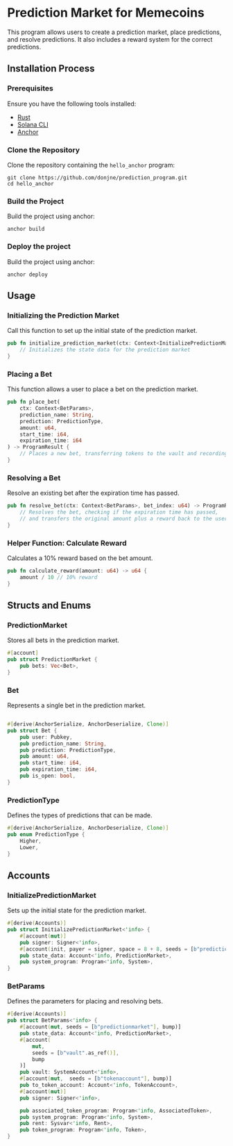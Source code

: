 # Prediction Market for Memecoins

This program allows users to create a prediction market, place predictions, and resolve predictions. It also includes a reward system for the correct predictions.

## Installation Process

### Prerequisites

Ensure you have the following tools installed:

- [Rust](https://www.rust-lang.org/tools/install)
- [Solana CLI](https://docs.solanalabs.com/cli/install)
- [Anchor](https://www.anchor-lang.com/docs/installation)

### Clone the Repository

Clone the repository containing the `hello_anchor` program:

```shell
git clone https://github.com/donjne/prediction_program.git
cd hello_anchor
```

### Build the Project

Build the project using anchor:

```shell
anchor build
```

### Deploy the project

Build the project using anchor:

```shell
anchor deploy
```

## Usage

### Initializing the Prediction Market

Call this function to set up the initial state of the prediction market.

```rust
pub fn initialize_prediction_market(ctx: Context<InitializePredictionMarket>) -> ProgramResult {
    // Initializes the state data for the prediction market
}
```

### Placing a Bet

This function allows a user to place a bet on the prediction market.

```rust
pub fn place_bet(
    ctx: Context<BetParams>, 
    prediction_name: String, 
    prediction: PredictionType, 
    amount: u64, 
    start_time: i64, 
    expiration_time: i64
) -> ProgramResult {
    // Places a new bet, transferring tokens to the vault and recording the bet details
}
```

### Resolving a Bet

Resolve an existing bet after the expiration time has passed.

```rust
pub fn resolve_bet(ctx: Context<BetParams>, bet_index: u64) -> ProgramResult {
    // Resolves the bet, checking if the expiration time has passed, 
    // and transfers the original amount plus a reward back to the user
}
```

### Helper Function: Calculate Reward

Calculates a 10% reward based on the bet amount.

```rust
pub fn calculate_reward(amount: u64) -> u64 {
    amount / 10 // 10% reward
}
```

## Structs and Enums

### PredictionMarket

Stores all bets in the prediction market.

```rust
#[account]
pub struct PredictionMarket {
    pub bets: Vec<Bet>,
}
```

### Bet

Represents a single bet in the prediction market.

```rust

#[derive(AnchorSerialize, AnchorDeserialize, Clone)]
pub struct Bet {
    pub user: Pubkey,
    pub prediction_name: String,
    pub prediction: PredictionType,
    pub amount: u64,
    pub start_time: i64,
    pub expiration_time: i64,
    pub is_open: bool,
}
```

### PredictionType

Defines the types of predictions that can be made.

```rust
#[derive(AnchorSerialize, AnchorDeserialize, Clone)]
pub enum PredictionType {
    Higher,
    Lower,
}
```

## Accounts

### InitializePredictionMarket

Sets up the initial state for the prediction market.

```rust
#[derive(Accounts)]
pub struct InitializePredictionMarket<'info> {
    #[account(mut)]
    pub signer: Signer<'info>,
    #[account(init, payer = signer, space = 8 + 8, seeds = [b"predictionmarket"], bump)]
    pub state_data: Account<'info, PredictionMarket>,
    pub system_program: Program<'info, System>,
}
```

### BetParams

Defines the parameters for placing and resolving bets.

```rust
#[derive(Accounts)]
pub struct BetParams<'info> {
    #[account(mut, seeds = [b"predictionmarket"], bump)]
    pub state_data: Account<'info, PredictionMarket>,
    #[account(
        mut,
        seeds = [b"vault".as_ref()],
        bump
    )]
    pub vault: SystemAccount<'info>,
    #[account(mut,  seeds = [b"tokenaccount"], bump)]
    pub to_token_account: Account<'info, TokenAccount>,
    #[account(mut)]
    pub signer: Signer<'info>,

    pub associated_token_program: Program<'info, AssociatedToken>,
    pub system_program: Program<'info, System>,
    pub rent: Sysvar<'info, Rent>,
    pub token_program: Program<'info, Token>,
}
```
